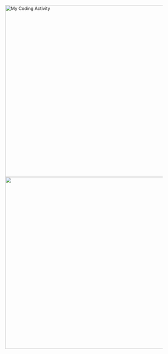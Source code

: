 
<img src="https://wakatime.com/share/@pigluz/4d5a4f2f-3e64-42b7-bfb5-891f4bcc5733.svg" width="550px" alt="My Coding Activity"/>

<img src="https://wakatime.com/share/@pigluz/c7cbc5c8-2f6c-4dd8-bd79-c11e1b0e6f52.svg" width="550px">

<!--
**pigluz/pigluz** is a ✨ _special_ ✨ repository because its `README.md` (this file) appears on your GitHub profile.

Here are some ideas to get you started:

- 🔭 I’m currently working on ...
- 🌱 I’m currently learning ...
- 👯 I’m looking to collaborate on ...
- 🤔 I’m looking for help with ...
- 💬 Ask me about ...
- 📫 How to reach me: ...
- 😄 Pronouns: ...
- ⚡ Fun fact: ...
-->
